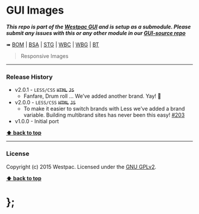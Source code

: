 GUI Images
==========

***This repo is part of the [Westpac GUI](http://gel.westpacgroup.com.au/GUI/) and is setup as a submodule. Please submit any issues with this or any other
module in our [GUI-source repo](https://github.com/WestpacCXTeam/GUI-source/issues)***

➠
[BOM](http://westpaccxteam.github.io/GUI-images/tests/BOM/) |
[BSA](http://westpaccxteam.github.io/GUI-images/tests/BSA/) |
[STG](http://westpaccxteam.github.io/GUI-images/tests/STG/) |
[WBC](http://westpaccxteam.github.io/GUI-images/tests/WBC/) |
[WBG](http://westpaccxteam.github.io/GUI-images/tests/WBG/) |
[BT](http://westpaccxteam.github.io/GUI-images/tests/BT/)

> Responsive Images

----------------------------------------------------------------------------------------------------------------------------------------------------------------


### Release History

* v2.0.1 - `LESS/CSS` ~~`HTML`~~ ~~`JS`~~
	* Fanfare, Drum roll … We’ve added another brand. Yay! :clap:
* v2.0.0 - `LESS/CSS` ~~`HTML`~~ ~~`JS`~~
	* To make it easier to switch brands with Less we’ve added a brand variable. Building multibrand sites has never been this easy!
		[#203](https://github.com/WestpacCXTeam/GUI-source/issues/203)
* v1.0.0 - Initial port

**[⬆ back to top](#content)**


----------------------------------------------------------------------------------------------------------------------------------------------------------------


### License

Copyright (c) 2015 Westpac. Licensed under the [GNU GPLv2](https://raw.githubusercontent.com/WestpacCXTeam/GUI-images/master/LICENSE).

**[⬆ back to top](#content)**

# };